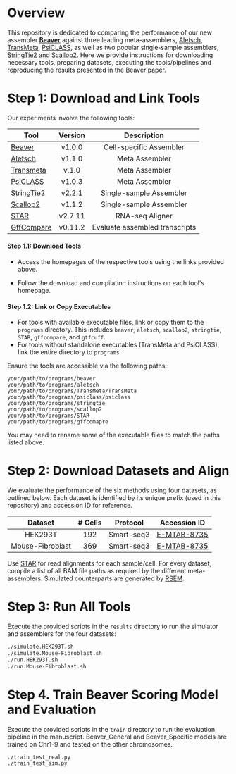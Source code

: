 # Overview

This repository is dedicated to comparing the performance of our new assembler [**Beaver**](https://github.com/Shao-Group/beaver) against three leading meta-assemblers, [Aletsch](https://github.com/Shao-Group/aletsch), [TransMeta](https://github.com/yutingsdu/TransMeta), [PsiCLASS](https://github.com/splicebox/PsiCLASS), as well as two popular single-sample assemblers, [StringTie2](https://ccb.jhu.edu/software/stringtie/index.shtml) and [Scallop2](https://github.com/Shao-Group/scallop2). Here we provide instructions for downloading necessary tools, preparing datasets, executing the tools/pipelines and reproducing the results presented in the Beaver paper.

# Step 1: Download and Link Tools

Our experiments involve the following tools:

| Tool                                                         | Version |          Description           |
| ------------------------------------------------------------ | :-----: | :----------------------------: |
| [Beaver](https://github.com/Shao-Group/beaver)               | v1.0.0  |    Cell-specific Assembler     |
| [Aletsch](https://github.com/Shao-Group/aletsch)             | v1.1.0  |         Meta Assembler         |
| [Transmeta](https://github.com/yutingsdu/TransMeta)          |  v.1.0  |         Meta Assembler         |
| [PsiCLASS](https://github.com/splicebox/PsiCLASS)            | v1.0.3  |         Meta Assembler         |
| [StringTie2](https://ccb.jhu.edu/software/stringtie/index.shtml) | v2.2.1  |    Single-sample Assembler     |
| [Scallop2](https://github.com/Shao-Group/scallop2)           | v1.1.2  |    Single-sample Assembler     |
| [STAR](https://github.com/alexdobin/STAR/tree/master)        | v2.7.11 |        RNA-seq Aligner         |
| [GffCompare](https://ccb.jhu.edu/software/stringtie/gffcompare.shtml#gffcompare_dl) | v0.11.2 | Evaluate assembled transcripts |

#### Step 1.1: Download Tools

* Access the homepages of the respective tools using the links provided above.

- Follow the download and compilation instructions on each tool's homepage.

#### Step 1.2: Link or Copy Executables

- For tools with available executable files, link or copy them to the `programs` directory. This includes `beaver`, `aletsch`, `scallop2`, `stringtie`, `STAR`, `gffcompare`, and `gtfcuff`.
- For tools without standalone executables (TransMeta and PsiCLASS), link the entire directory to `programs`.

Ensure the tools are accessible via the following paths:

```
your/path/to/programs/beaver
your/path/to/programs/aletsch
your/path/to/programs/TransMeta/TransMeta
your/path/to/programs/psiclass/psiclass
your/path/to/programs/stringtie
your/path/to/programs/scallop2
your/path/to/programs/STAR
your/path/to/programs/gffcomapre
```

You may need to rename some of the executable files to match the paths listed above.

# Step 2: Download Datasets and Align

We evaluate the performance of the six methods using four datasets, as outlined below. Each dataset is identified by its unique prefix (used in this repository) and accession ID for reference.

|     Dataset      | # Cells |  Protocol  |                         Accession ID                         |
| :--------------: | :-----: | :--------: | :----------------------------------------------------------: |
|     HEK293T      |   192   | Smart-seq3 | [E-MTAB-8735](https://www.ebi.ac.uk/arrayexpress/experiments/E-MTAB-8735) |
| Mouse-Fibroblast |   369   | Smart-seq3 | [E-MTAB-8735](https://www.ebi.ac.uk/arrayexpress/experiments/E-MTAB-8735) |

Use [STAR](https://github.com/alexdobin/STAR/tree/master) for read alignments for each sample/cell. For every dataset, compile a list of all BAM file paths as required by the different meta-assemblers. Simulated counterparts are generated by [RSEM](https://github.com/deweylab/RSEM).

# Step 3: Run All Tools

Execute the provided scripts in the `results` directory to run the simulator and assemblers for the four datasets:

```bash
./simulate.HEK293T.sh
./simulate.Mouse-Fibroblast.sh
./run.HEK293T.sh
./run.Mouse-Fibroblast.sh
```

# Step 4. Train Beaver Scoring Model and Evaluation

Execute the provided scripts in the `train` directory to run the evaluation pipeline in the manuscript. Beaver_General and Beaver_Specific models are trained on Chr1-9 and tested on the other chromosomes. 

``` bash
./train_test_real.py
./train_test_sim.py
```
